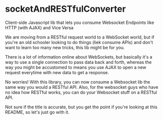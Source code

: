 # socketAndRESTfulConverter
Client-side Javascript lib that lets you consume Websocket Endpoints like HTTP (with AJAX) and Vice Versa

We are moving from a RESTful request world to a WebSocket world, but if you're an old schooler looking to do things (liek consume APIs) and don't want to learn too many new tricks, this lib might be for you.

There is a lot of information online about WebSockets, but basically it's a way to use a single connection to pass data back and forth, whereas the way you might be accustomed to means you use AJAX to open a new request everytime with new data to get a response.

No worries! With this library, you can now consume a Websocket lib the same way you would a RESTful API. Also, for the websocket guys who have no idea how RESTful works, you can do your Websocket stuff on a RESTful API.

Not sure if the title is accurate, but you get the point if you're looking at this README, so let's just go with it.

